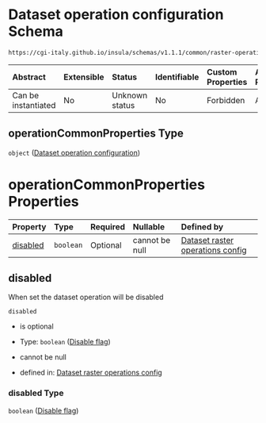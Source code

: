 # Dataset operation configuration Schema

```txt
https://cgi-italy.github.io/insula/schemas/v1.1.1/common/raster-operations-config.schema.json#/$defs/operationCommonProperties
```



| Abstract            | Extensible | Status         | Identifiable | Custom Properties | Additional Properties | Access Restrictions | Defined In                                                                                                           |
| :------------------ | :--------- | :------------- | :----------- | :---------------- | :-------------------- | :------------------ | :------------------------------------------------------------------------------------------------------------------- |
| Can be instantiated | No         | Unknown status | No           | Forbidden         | Allowed               | none                | [raster-operations-config.schema.json\*](schemas/common/raster-operations-config.schema.json) |

## operationCommonProperties Type

`object` ([Dataset operation configuration](raster-operations-config-defs-dataset-operation-configuration.md))

# operationCommonProperties Properties

| Property              | Type      | Required | Nullable       | Defined by                                                                                                                                                                                                                                                                        |
| :-------------------- | :-------- | :------- | :------------- | :-------------------------------------------------------------------------------------------------------------------------------------------------------------------------------------------------------------------------------------------------------------------------------- |
| [disabled](#disabled) | `boolean` | Optional | cannot be null | [Dataset raster operations config](raster-operations-config-defs-dataset-operation-configuration-properties-disable-flag.md) |

## disabled

When set the dataset operation will be disabled

`disabled`

* is optional

* Type: `boolean` ([Disable flag](raster-operations-config-defs-dataset-operation-configuration-properties-disable-flag.md))

* cannot be null

* defined in: [Dataset raster operations config](raster-operations-config-defs-dataset-operation-configuration-properties-disable-flag.md)

### disabled Type

`boolean` ([Disable flag](raster-operations-config-defs-dataset-operation-configuration-properties-disable-flag.md))
